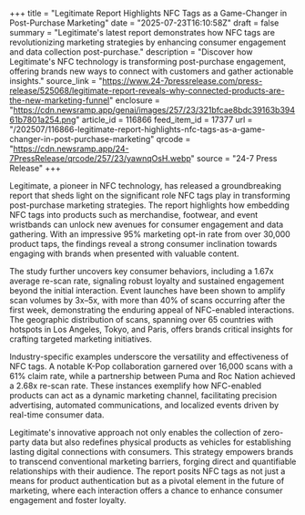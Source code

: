 +++
title = "Legitimate Report Highlights NFC Tags as a Game-Changer in Post-Purchase Marketing"
date = "2025-07-23T16:10:58Z"
draft = false
summary = "Legitimate's latest report demonstrates how NFC tags are revolutionizing marketing strategies by enhancing consumer engagement and data collection post-purchase."
description = "Discover how Legitimate's NFC technology is transforming post-purchase engagement, offering brands new ways to connect with customers and gather actionable insights."
source_link = "https://www.24-7pressrelease.com/press-release/525068/legitimate-report-reveals-why-connected-products-are-the-new-marketing-funnel"
enclosure = "https://cdn.newsramp.app/genai/images/257/23/321bfcae8bdc39163b39461b7801a254.png"
article_id = 116866
feed_item_id = 17377
url = "/202507/116866-legitimate-report-highlights-nfc-tags-as-a-game-changer-in-post-purchase-marketing"
qrcode = "https://cdn.newsramp.app/24-7PressRelease/qrcode/257/23/yawnqOsH.webp"
source = "24-7 Press Release"
+++

<p>Legitimate, a pioneer in NFC technology, has released a groundbreaking report that sheds light on the significant role NFC tags play in transforming post-purchase marketing strategies. The report highlights how embedding NFC tags into products such as merchandise, footwear, and event wristbands can unlock new avenues for consumer engagement and data gathering. With an impressive 95% marketing opt-in rate from over 30,000 product taps, the findings reveal a strong consumer inclination towards engaging with brands when presented with valuable content.</p><p>The study further uncovers key consumer behaviors, including a 1.67x average re-scan rate, signaling robust loyalty and sustained engagement beyond the initial interaction. Event launches have been shown to amplify scan volumes by 3x–5x, with more than 40% of scans occurring after the first week, demonstrating the enduring appeal of NFC-enabled interactions. The geographic distribution of scans, spanning over 65 countries with hotspots in Los Angeles, Tokyo, and Paris, offers brands critical insights for crafting targeted marketing initiatives.</p><p>Industry-specific examples underscore the versatility and effectiveness of NFC tags. A notable K-Pop collaboration garnered over 16,000 scans with a 61% claim rate, while a partnership between Puma and Roc Nation achieved a 2.68x re-scan rate. These instances exemplify how NFC-enabled products can act as a dynamic marketing channel, facilitating precision advertising, automated communications, and localized events driven by real-time consumer data.</p><p>Legitimate's innovative approach not only enables the collection of zero-party data but also redefines physical products as vehicles for establishing lasting digital connections with consumers. This strategy empowers brands to transcend conventional marketing barriers, forging direct and quantifiable relationships with their audience. The report posits NFC tags as not just a means for product authentication but as a pivotal element in the future of marketing, where each interaction offers a chance to enhance consumer engagement and foster loyalty.</p>